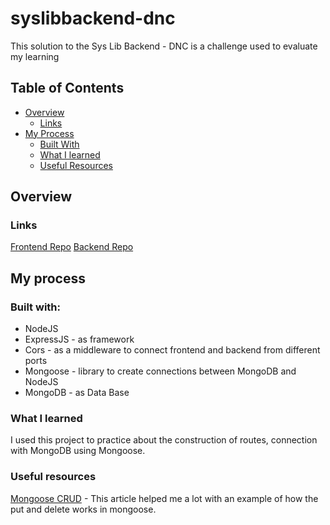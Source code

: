 # syslibbackend-dnc

This solution to the Sys Lib Backend - DNC is a challenge used to evaluate my learning


## Table of Contents
- [Overview](#overview)
  - [Links](#links)
- [My Process](#my-process)
  - [Built With](#built-with)
  - [What I learned](#what-i-learned)
  - [Useful Resources](#useful-resources)

## Overview

### Links
[Frontend Repo](https://github.com/xtirian/SysLibFrontend)
[Backend Repo](https://github.com/xtirian/SysLibBackend)

## My process

### Built with:
- NodeJS
- ExpressJS - as framework
- Cors - as a middleware to connect frontend and backend from different ports
- Mongoose - library to create connections between MongoDB and NodeJS
- MongoDB - as Data Base

### What I learned

I used this project to practice about the construction of routes, connection with MongoDB using Mongoose.

### Useful resources
[Mongoose CRUD](https://coursework.vschool.io/mongoose-crud/) - This article helped me a lot with an example of how the put and delete works in mongoose. 